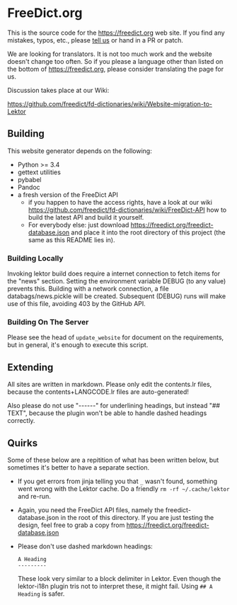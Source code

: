 FreeDict.org
===========

This is the source code for the <https://freedict.org> web site.
If you find any mistakes, typos, etc., please
[tell us](https://freedict.org/community) or hand in a PR or patch.

We are looking for translators. It is not too much work and the website doesn't
change too often. So if you please a language other than listed on the bottom of
<https://freedict.org>, please consider translating the page for us.

Discussion takes place at our Wiki:

https://github.com/freedict/fd-dictionaries/wiki/Website-migration-to-Lektor

Building
--------

This website generator depends on the following:

-   Python >= 3.4
-   gettext utilities
-   pybabel
-   Pandoc
-   a fresh version of the FreeDict API
    -   if you happen to have the access rights, have a look at our wiki
        <https://github.com/freedict/fd-dictionaries/wiki/FreeDict-API> how to
        build the latest API and build it yourself.
    -   For everybody else: just download
        <https://freedict.org/freedict-database.json> and place it into the root
        directory of this project (the same as this README lies in).

### Building Locally

Invoking lektor build does require a internet connection to fetch items for the
"news" section. Setting the environment variable DEBUG (to any value) prevents
this. Building with a network connection, a file databags/news.pickle will be
created. Subsequent (DEBUG) runs will make use of this file, avoiding 403 by the
GitHub API.

### Building On The Server

Please see the head of `update_website` for document on the requirements, but in
general, it's enough to execute this script.

Extending
----------


All sites are written in markdown. Please only edit the contents.lr files,
because the contents+LANGCODE.lr files are auto-generated!

Also please do not use "------" for underlining headings, but instead "## TEXT",
because the plugin won't be able to handle dashed headings correctly.

Quirks
------

Some of these below are a repitition of what has been written below, but
sometimes it's better to have a separate section.

-   If you get errors from jinja telling you that `_` wasn't found, something
    went wrong with the Lektor cache. Do a friendly `rm -rf ~/.cache/lektor` and
    re-run.
-   Again, you need the FreeDict API files, namely the freedict-database.json in
    the root of this directory. If you are just testing the design, feel free to
    grab a copy from <https://freedict.org/freedict-database.json>
-   Please don't use dashed markdown headings:

        A Heading
        ---------

    These look very similar to a block delimiter in Lektor. Even though the
    lektor-i18n plugin tris not to interpret these, it might fail. Using `## A
    Heading` is safer.

